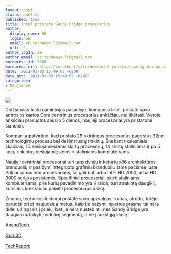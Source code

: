 ```yaml
---
layout: post
status: publish
published: true
title: Intel pristatė Sandy Bridge procesorius
author:
  display_name: SB
  login: SB
  email: sb.technews.lt@gmail.com
  url: ''
author_login: SB
author_email: sb.technews.lt@gmail.com
wordpress_id: 5380
wordpress_url: http://localhost/site/new/intel_pristate_sandy_bridge_procesorius/
date: '2011-01-03 15:49:07 +0200'
date_gmt: '2011-01-03 15:49:07 +0200'
categories:
- Naujienos
---
```

<div class="imgright"><img src="http://www.ipix.lt/images/75236840.jpg"  /></div>
<p>Didžiausias lustų gamintojas pasaulyje, kompanija Intel, pristatė savo antrosios kartos Core centrinius procesorius ankščiau, nei tikėtasi. Vietoje ankščiau planuotos sausio 5 dienos, naujieji procesoriai yra pristatomi šiandien.</p>
<p>Kompanija patvirtino, kad pristato 29 skirtingus procesorius pagrįstus 32nm technologiniu procesu bei dešimt lustų rinkinių. Šnekant tikslesniais skaičiais, 15 nešiojamiesiems skirtų procesorių, 14 skirtų staliniams ir po 5 lustų rinkinius nešiojamiesiems ir staliniams kompiuteriams.</p>
<p>Naujieji centriniai procesoriai turi tarp dviejų ir keturių x86 architektūros branduolių ir pasižymi integruotu grafiniu branduoliu tame pačiame luste. Priklausomai nuo procesoriaus, tai gali būti arba Intel HD 2000, arba HD 3000 serijos posistemis. Specifiniai procesoriai, skirti staliniams kompiuteriams, prie kurių pavadinimo yra K raidė, turi atrakintą daugiklį, kuris leis kiek labiau pakelti procesoriaus dažnį.</p>
<p>Žinoma, technikos leidiniai pristatė savo apžvalgas, kurias, atrodo, turėjo paruošti prieš naujuosius metus. Kaip jie pažymi, spartos prasme tai nėra didelis žingsnis į priekį, bet jie nėra nustebinti, nes Sandy Bridge yra daugiau nutaikyti į vidutinį segmentą, o ne į aukštąją klasę.</p>
<p><a class="ns" href="http://www.anandtech.com/show/4083/the-sandy-bridge-review-intel-core-i5-2600k-i5-2500k-and-core-i3-2100-tested">AnandTech</a><br />
<br /><a class="ns" href="http://www.guru3d.com/article/core-i5-2500k-and-core-i7-2600k-review/">Guru3D</a><br />
<br /><a class="ns" href="http://techreport.com/articles.x/20188">TechReport</a><br />
<br /><a class="ns" href=""></a></p>
